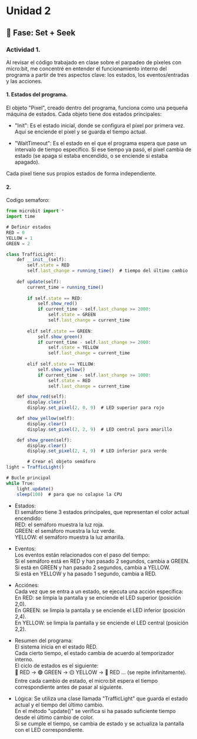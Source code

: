 # Unidad 2

## 🔎 Fase: Set + Seek

### Actividad 1.  

Al revisar el código trabajado en clase sobre el parpadeo de píxeles con micro:bit, me concentré en entender el funcionamiento interno del programa a partir de tres aspectos clave: los estados, los eventos/entradas y las acciones. 

#### 1. Estados del programa.  

El objeto "Pixel", creado dentro del programa, funciona como una pequeña máquina de estados. Cada objeto tiene dos estados principales:  

- "Init": Es el estado inicial, donde se configura el píxel por primera vez. Aquí se enciende el píxel y se guarda el tiempo actual.
  
- "WaitTimeout": Es el estado en el que el programa espera que pase un intervalo de tiempo específico. Si ese tiempo ya pasó, el píxel cambia de estado (se apaga si estaba encendido, o se enciende si estaba apagado).

Cada pixel tiene sus propios estados de forma independiente.  

#### 2.
Codigo semaforo:

```javascript
from microbit import *
import time

# Definir estados
RED = 0
YELLOW = 1
GREEN = 2

class TrafficLight:
    def __init__(self):
        self.state = RED
        self.last_change = running_time()  # tiempo del último cambio
    
    def update(self):
        current_time = running_time()
        
        if self.state == RED:
            self.show_red()
            if current_time - self.last_change >= 2000:
                self.state = GREEN
                self.last_change = current_time
        
        elif self.state == GREEN:
            self.show_green()
            if current_time - self.last_change >= 2000:
                self.state = YELLOW
                self.last_change = current_time
        
        elif self.state == YELLOW:
            self.show_yellow()
            if current_time - self.last_change >= 1000:
                self.state = RED
                self.last_change = current_time

    def show_red(self):
        display.clear()
        display.set_pixel(2, 0, 9)  # LED superior para rojo

    def show_yellow(self):
        display.clear()
        display.set_pixel(2, 2, 9)  # LED central para amarillo

    def show_green(self):
        display.clear()
        display.set_pixel(2, 4, 9)  # LED inferior para verde

        # Crear el objeto semáforo
light = TrafficLight()

# Bucle principal
while True:
    light.update()
    sleep(100)  # para que no colapse la CPU
```

- Estados:  
  El semáforo tiene 3 estados principales, que representan el color actual encendido:  
  RED: el semáforo muestra la luz roja.  
  GREEN: el semáforo muestra la luz verde.  
  YELLOW: el semáforo muestra la luz amarilla.  

- Eventos:  
  Los eventos están relacionados con el paso del tiempo:  
  Si el semáforo está en RED y han pasado 2 segundos, cambia a GREEN.  
  Si está en GREEN y han pasado 2 segundos, cambia a YELLOW.  
  Si está en YELLOW y ha pasado 1 segundo, cambia a RED.

- Acciónes:  
  Cada vez que se entra a un estado, se ejecuta una acción específica:  
  En RED: se limpia la pantalla y se enciende el LED superior (posición 2,0).  
  En GREEN: se limpia la pantalla y se enciende el LED inferior (posición 2,4).  
  En YELLOW: se limpia la pantalla y se enciende el LED central (posición 2,2).  

- Resumen del programa:  
  El sistema inicia en el estado RED.    
  Cada cierto tiempo, el estado cambia de acuerdo al temporizador interno.  
  El ciclo de estados es el siguiente:  
  🔴 RED → 🟢 GREEN → 🟡 YELLOW → 🔴 RED … (se repite infinitamente).  
  Entre cada cambio de estado, el micro:bit espera el tiempo correspondiente antes de pasar al siguiente.

- Lógica:
  Se utiliza una clase llamada "TrafficLight" que guarda el estado actual y el tiempo del último cambio.  
  En el método "update()" se verifica si ha pasado suficiente tiempo desde el último cambio de color.  
  Si se cumple el tiempo, se cambia de estado y se actualiza la pantalla con el LED correspondiente.  





  
